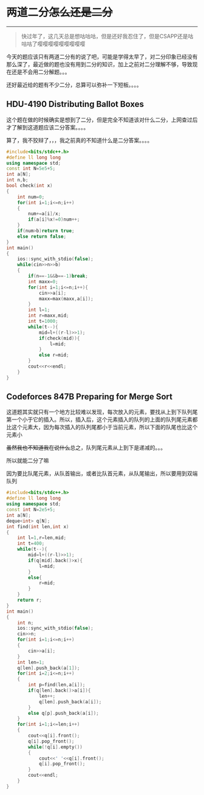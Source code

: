 # 两道二分~~怎么还是二分~~
___
>快过年了，这几天总是想咕咕咕，但是还好我忍住了，但是CSAPP还是咕咕咕了嘤嘤嘤嘤嘤嘤嘤嘤嘤

今天的题应该只有两道二分有的说了吧，可能是学得太早了，对二分印象已经没有那么深了，最近做的题也没有用到二分的知识，加上之前对二分理解不够，导致现在还是不会用二分解题。。。

还好最近给的题有不少二分，总算可以弥补一下短板。。。。

## HDU-4190 Distributing Ballot Boxes

这个题在做的时候确实是想到了二分，但是完全不知道该对什么二分，上网查过后才了解到这道题应该二分答案。。。。

算了，我不狡辩了，，，我之前真的不知道什么是二分答案。。。。

```c++
#include<bits/stdc++.h>
#define ll long long
using namespace std;
const int N=5e5+5;
int a[N];
int n,b;
bool check(int x)
{
    int num=0;
    for(int i=1;i<=n;i++)
    {
        num+=a[i]/x;
        if(a[i]%x!=0)num++;
    }
    if(num>b)return true;
    else return false;
}
int main()
{
    ios::sync_with_stdio(false);
    while(cin>>n>>b)
    {
        if(n==-1&&b==-1)break;
        int maxx=0;
        for(int i=1;i<=n;i++){
            cin>>a[i];
            maxx=max(maxx,a[i]);
        }
        int l=1;
        int r=maxx,mid;
        int t=1000;
        while(t--){
            mid=l+((r-l)>>1);
            if(check(mid)){
                l=mid;
            }
            else r=mid;
        }
        cout<<r<<endl;
    }
}
```

## Codeforces 847B Preparing for Merge Sort

这道题其实就只有一个地方比较难以发现，每次放入的元素，要找从上到下队列尾第一个小于它的插入。所以，插入后，这个元素插入的队列的上面的队列尾元素都比这个元素大，因为每次插入的队列尾都小于当前元素，所以下面的队尾也比这个元素小

~~虽然我也不知道我在说什么~~总之，队列尾元素从上到下是递减的。。。

所以就能二分了嘛

因为要比队尾元素，从队首输出，或者比队首元素，从队尾输出，所以要用到双端队列

```c++
#include<bits/stdc++.h>
#define ll long long
using namespace std;
const int N=2e5+5;
int a[N];
deque<int> q[N];
int find(int len,int x)
{
    int l=1,r=len,mid;
    int t=400;
    while(t--){
        mid=l+((r-l)>>1);
        if(q[mid].back()>x){
            l=mid;
        }
        else{
            r=mid;
        }
    }
    return r;
}
int main()
{
    int n;
    ios::sync_with_stdio(false);
    cin>>n;
    for(int i=1;i<=n;i++)
    {
        cin>>a[i];
    }
    int len=1;
    q[len].push_back(a[1]);
    for(int i=2;i<=n;i++)
    {
        int p=find(len,a[i]);
        if(q[len].back()>a[i]){
            len++;
            q[len].push_back(a[i]);
        }
        else q[p].push_back(a[i]);
    }
    for(int i=1;i<=len;i++)
    {
        cout<<q[i].front();
        q[i].pop_front();
        while(!q[i].empty())
        {
            cout<<' '<<q[i].front();
            q[i].pop_front();
        }
        cout<<endl;
    }
}
```